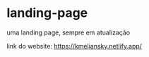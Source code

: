 # landing-page
uma landing page, sempre em atualização

link do website: https://kmeliansky.netlify.app/
